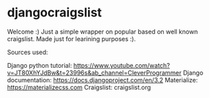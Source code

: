 # djangocraigslist

Welcome :)
Just a simple wrapper on popular based on well known craigslist. Made just for learining purposes :).

Sources used:

Django python tutorial: https://www.youtube.com/watch?v=JT80XhYJdBw&t=23996s&ab_channel=CleverProgrammer
Django documentation: https://docs.djangoproject.com/en/3.2
Materialize: https://materializecss.com
Craigslist: craigslist.org
